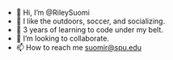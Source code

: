 - 👋 Hi, I’m @RileySuomi
- 👀 I like the outdoors, soccer, and socializing.
- 🌱 3 years of learning to code under my belt.
- 💞️ I’m looking to collaborate.
- 📫 How to reach me suomir@spu.edu

<!---
RileySuomi/RileySuomi is a ✨ special ✨ repository because its `README.md` (this file) appears on your GitHub profile.
You can click the Preview link to take a look at your changes.
--->
